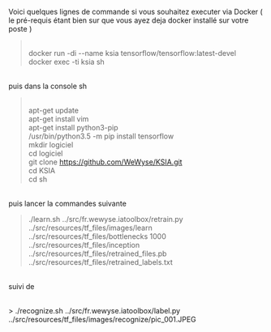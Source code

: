 Voici quelques lignes de commande si vous souhaitez executer via Docker ( le pré-requis étant bien sur que vous ayez deja docker installé sur votre poste )

> <br>docker run -di --name ksia tensorflow/tensorflow:latest-devel 
> <br>docker exec -ti ksia sh

<br>puis dans la console sh

> <br>apt-get update
> <br>apt-get install vim
> <br>apt-get install python3-pip
> <br>/usr/bin/python3.5 -m pip install tensorflow
> <br>mkdir logiciel
> <br>cd logiciel
> <br>git clone https://github.com/WeWyse/KSIA.git
> <br>cd KSIA
> <br>cd sh

<br>puis lancer la commandes suivante
> ./learn.sh ../src/fr.wewyse.iatoolbox/retrain.py ../src/resources/tf_files/images/learn ../src/resources/tf_files/bottlenecks 1000 ../src/resources/tf_files/inception ../src/resources/tf_files/retrained_files.pb ../src/resources/tf_files/retrained_labels.txt

<br> suivi de 

<br> > ./recognize.sh ../src/fr.wewyse.iatoolbox/label.py ../src/resources/tf_files/images/recognize/pic_001.JPEG